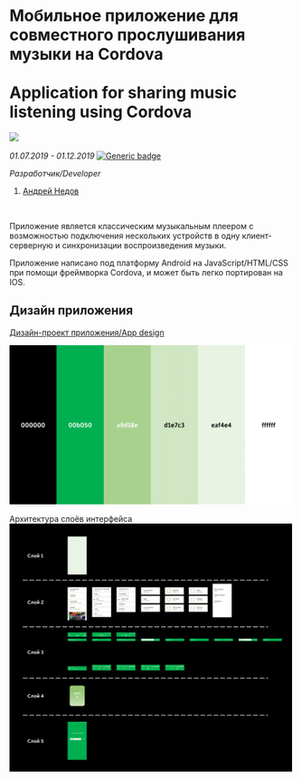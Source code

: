 # Мобильное приложение для совместного прослушивания музыки на Cordova<br/><br/>Application for sharing music listening using Cordova
<img src="/imgs/img1.png" width="800"/>

*01.07.2019 - 01.12.2019*  [![Generic badge](https://img.shields.io/badge/Status-Closed-red.svg)](https://shields.io/)<br/>

*Разработчик/Developer*
1. [Андрей Недов](https://github.com/Andrey-Nedov-is-a-human)
<br/>

Приложение является классическим музыкальным плеером с возможностью подключения нескольких устройств в одну клиент-серверную и синхронизации воспроизведения музыки.

Приложение написано под платформу Android на JavaScript/HTML/CSS при помощи фреймворка Cordova, и может быть легко портирован на IOS.

## Дизайн приложения
[Дизайн-проект приложения/App design](/imgs/lookbook.pdf)

<img src="/imgs/img3.png" width="500"/>

Архитектура слоёв интерфейса<br/>
<img src="/imgs/img2.png" width="500"/>


